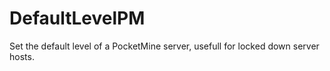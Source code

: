 # DefaultLevelPM
Set the default level of a PocketMine server, usefull for locked down server hosts.
